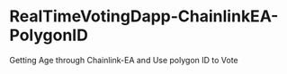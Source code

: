 # RealTimeVotingDapp-ChainlinkEA-PolygonID
Getting Age through Chainlink-EA and Use polygon ID to Vote 
